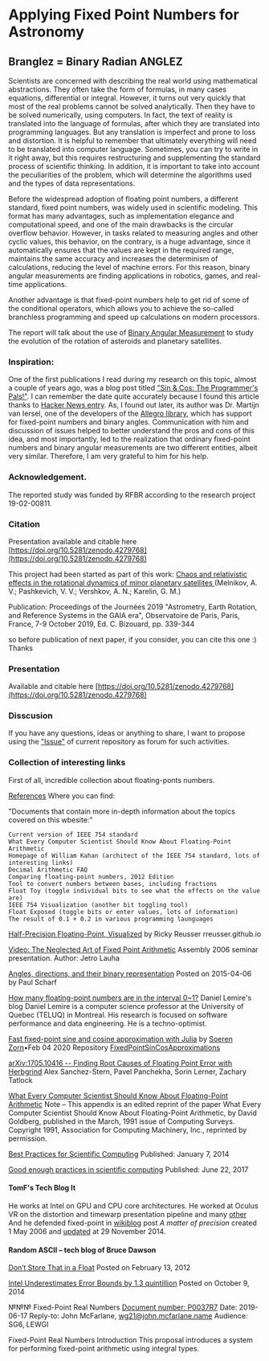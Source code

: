 # Applying Fixed Point Numbers for Astronomy

## Branglez = Binary Radian ANGLEZ

Scientists are concerned with describing the real world using mathematical abstractions. They often take the form of formulas, in many cases equations, differential or integral. However, it turns out very quickly that most of the real problems cannot be solved analytically. Then they have to be solved numerically, using computers. In fact, the text of reality is translated into the language of formulas, after which they are translated into programming languages. But any translation is imperfect and prone to loss and distortion. It is helpful to remember that ultimately everything will need to be translated into computer language. Sometimes, you can try to write in it right away, but this requires restructuring and supplementing the standard process of scientific thinking. In addition, it is important to take into account the peculiarities of the problem, which will determine the algorithms used and the types of data representations.

Before the widespread adoption of floating point numbers, a different standard, fixed point numbers, was widely used in scientific modeling. This format has many advantages, such as implementation elegance and computational speed, and one of the main drawbacks is the circular overflow behavior. However, in tasks related to measuring angles and other cyclic values, this behavior, on the contrary, is a huge advantage, since it automatically ensures that the values ​​are kept in the required range, maintains the same accuracy and increases the determinism of calculations, reducing the level of machine errors. For this reason, binary angular measurements are finding applications in robotics, games, and real-time applications.

Another advantage is that fixed-point numbers help to get rid of some of the conditional operators, which allows you to achieve the so-called branchless programming and speed up calculations on modern processors.

The report will talk about the use of [Binary Angular Measurement](https://en.wikipedia.org/wiki/Binary_scaling#Binary_angles) to study the evolution of the rotation of asteroids and planetary satellites.

### Inspiration:

One of the first publications I read during my research on this topic, almost a couple of years ago, was a blog post titled ["Sin & Cos: The Programmer's Pals!"](https://www.helixsoft.nl/articles/circle/sincos.htm). 
I can remember the date quite accurately because I found this article thanks to [Hacker News entry](https://news.ycombinator.com/item?id=16526942).
As, I found out later, its author was Dr. Martijn van Iersel, one of the developers of the [Allegro library](https://www.allegro.cc/manual/5/fixed.html ), which has support for fixed-point numbers and binary angles. Communication with him and discussion of issues helped to better understand the pros and cons of this idea, and most importantly, led to the realization that ordinary fixed-point numbers and binary angular measurements are two different entities, albeit very similar. Therefore, I am very grateful to him for his help.



### Acknowledgement.
The reported study was funded by RFBR according to the research project 19-02-00811.

### Citation
Presentation available and citable here [https://doi.org/10.5281/zenodo.4279768](https://doi.org/10.5281/zenodo.4279768)

This project had been started as part of this work: [Chaos and relativistic effects in the rotational dynamics of minor planetary satellites
](https://ui.adsabs.harvard.edu/abs/2020jsrs.conf..339M/abstract)  (Melnikov, A. V.; Pashkevich, V. V.; Vershkov, A. N.; Karelin, G. M.)

Publication: 
Proceedings of the Journées 2019 "Astrometry, Earth Rotation, and Reference Systems in the GAIA era", Observatoire de Paris, Paris, France, 7-9 October 2019, Ed. C. Bizouard, pp. 339-344

so before publication of  next paper,  if you consider, you can cite this one :) Thanks 

### Presentation
Available and citable here [https://doi.org/10.5281/zenodo.4279768](https://doi.org/10.5281/zenodo.4279768)

### Disscusion
If you have any questions, ideas or anything to share, I want to propose using the ["Issue"](https://github.com/gekaremi/branglez/issues) of current repository as forum for such activities.


### Collection of interesting links

First of all, incredible collection about floating-ponts numbers.

[References](https://floating-point-gui.de/references/)
Where you can find:

"Documents that contain more in-depth information about the topics covered on this wbesite:"

    Current version of IEEE 754 standard
    What Every Computer Scientist Should Know About Floating-Point Arithmetic
    Homepage of William Kahan (architect of the IEEE 754 standard, lots of interesting links)
    Decimal Arithmetic FAQ
    Comparing floating-point numbers, 2012 Edition
    Tool to convert numbers between bases, including fractions
    Float Toy (toggle individual bits to see what the effects on the value are)
    IEEE 754 Visualization (another bit toggling tool)
    Float Exposed (toggle bits or enter values, lots of information)
    The result of 0.1 + 0.2 in various programming launguages



[Half-Precision Floating-Point, Visualized](https://observablehq.com/@rreusser/half-precision-floating-point-visualized) by Ricky Reusser rreusser.github.io

[Video: The Neglected Art of Fixed Point Arithmetic](https://www.youtube.com/watch?v=jvrPw-nxFdk)
Assembly 2006 seminar presentation.
Author: Jetro Lauha


[Angles, directions, and their binary representation](https://www.genericgamedev.com/general/angles-directions-and-their-binary-representation/)
Posted on 2015-04-06 by Paul Scharf


[How many floating-point numbers are in the interval 0~1?](https://lemire.me/blog/2017/02/28/how-many-floating-point-numbers-are-in-the-interval-01/)
Daniel Lemire's blog
Daniel Lemire is a computer science professor at the University of Quebec (TELUQ) in Montreal. His research is focused on software performance and data engineering. He is a techno-optimist.



[Fast fixed-point sine and cosine approximation with Julia](https://nextjournal.com/zorn/fast-fixed-point-sine-and-cosine-approximation-with-julia) by [Soeren Zorn](https://github.com/zsoerenm)•Feb 04 2020
Repository [FixedPointSinCosApproximations](https://github.com/JuliaGNSS/FixedPointSinCosApproximations.jl)


[arXiv:1705.10416 -- Finding Root Causes of Floating Point Error with Herbgrind](https://arxiv.org/abs/1705.10416)
Alex Sanchez-Stern, Pavel Panchekha, Sorin Lerner, Zachary Tatlock

[What Every Computer Scientist Should Know About Floating-Point Arithmetic](https://docs.oracle.com/cd/E19957-01/806-3568/ncg_goldberg.html) 
Note – This appendix is an edited reprint of the paper What Every Computer Scientist Should Know About Floating-Point Arithmetic, by David Goldberg, published in the March, 1991 issue of Computing Surveys. Copyright 1991, Association for Computing Machinery, Inc., reprinted by permission. 

[Best Practices for Scientific Computing](https://journals.plos.org/plosbiology/article?id=10.1371/journal.pbio.1001745)
Published: January 7, 2014

[Good enough practices in scientific computing](https://journals.plos.org/ploscompbiol/article?id=10.1371/journal.pcbi.1005510)
Published: June 22, 2017


#### TomF's Tech Blog  It
He works at Intel on GPU and CPU core architectures.
He worked at Oculus VR on the distortion and timewarp presentation pipeline and many [other](http://eelpi.gotdns.org/)
And he defended fixed-point in [wikiblog](http://eelpi.gotdns.org/blog.wiki.html) post *A matter of precision* created 1 May 2006 and [updated](https://twitter.com/tom_forsyth/status/430762126471229440) at 29 November 2014.


#### Random ASCII – tech blog of Bruce Dawson

[Don’t Store That in a Float](https://randomascii.wordpress.com/2012/02/13/dont-store-that-in-a-float/)
Posted on February 13, 2012

[Intel Underestimates Error Bounds by 1.3 quintillion](https://randomascii.wordpress.com/2014/10/09/intel-underestimates-error-bounds-by-1-3-quintillion/)
Posted on October 9, 2014


№№№ Fixed-Point Real Numbers
[Document number: P0037R7](http://www.open-std.org/jtc1/sc22/wg21/docs/papers/2019/p0037r7.html)
Date: 2019-06-17
Reply-to: John McFarlane, wg21@john.mcfarlane.name
Audience: SG6, LEWGI

Fixed-Point Real Numbers
Introduction
This proposal introduces a system for performing fixed-point arithmetic using integral types.
